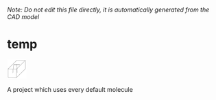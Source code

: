 ###### Note: Do not edit this file directly, it is automatically generated from the CAD model

# temp

![](/project.svg)



 A project which uses every default molecule



